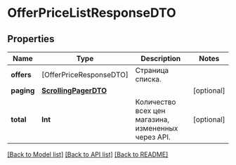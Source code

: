 # OfferPriceListResponseDTO

## Properties
Name | Type | Description | Notes
------------ | ------------- | ------------- | -------------
**offers** | [OfferPriceResponseDTO] | Страница списка. | 
**paging** | [**ScrollingPagerDTO**](ScrollingPagerDTO.md) |  | [optional] 
**total** | **Int** | Количество всех цен магазина, измененных через API. | [optional] 

[[Back to Model list]](../README.md#documentation-for-models) [[Back to API list]](../README.md#documentation-for-api-endpoints) [[Back to README]](../README.md)


